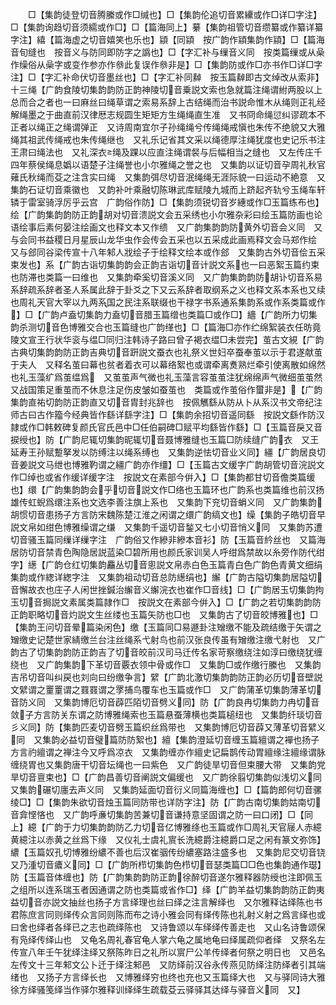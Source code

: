 <!-- { "loadSidebar": true } -->
　　□【集韵徒登切音腾縢或作□缄也】□【集韵伦追切音累纝或作□详□字注】□【集韵询趋切音须繻或作□】□【篇海同上】繤【集韵祖管切音缵纂或作纂详纂字注】繥【篇海虚之切音嬉笑也乐也】顈【同顈　按广韵作顈集韵作顈】□【篇海音旬缝也　按音义与防同即防字之譌也】□【字汇补与缫音义同　按类篇缫或从喿作缲俗从喿字或变作参亦作叅此复误作叅非是】□【集韵防或作□亦书作□详□字注】□【字汇补命伏切音墨丝也】□【字汇补同繛　按玉篇繛即古文绰改从索非】十三绳【广韵食陵切集韵韵防正韵神陵切音乗説文索也急就篇注绳谓紨两股以上总而合之者也一曰麻丝曰绳草谓之索易系辞上古结绳而治书説命惟木从绳则正礼经解绳墨之于曲直前汉律厯志规圆生矩矩方生绳绳直生准　又书冏命绳愆纠谬疏本不正者以绳正之绳谓弹正　又诗周南宜尔子孙绳绳兮传绳绳戒愼也朱传不绝貌又大雅绳其祖武传绳戒也朱传绳继也　又礼乐记省其文采以绳德厚注绳犹度也史记乐书注王肃曰绳法也　又礼深衣绳及踝以应直注绳谓裻与后幅相当之缝也　又左传庄千四年蔡侯绳息嬀以语楚子注绳誉也小尔雅绳之誉之也　又集韵以证切音孕周礼秋官薙氏秋绳而芟之注含实曰绳　又集韵弭尽切音泯绳绳无涯际貌一曰运动不絶意　又集韵石证切音乘徽也　又韵补叶乘融切陈琳武库赋陵九城而上跻起齐轨兮玉绳车轩辚于雷室骑浮厉乎云宫　广韵俗作防】□【集韵须锐切音岁繐或作□玉篇练布也】绘【广韵集韵韵防正韵胡对切音溃説文会五采绣也小尔雅杂彩曰绘玉篇防画也论语绘事后素何晏注绘画文也释文本又作缋　又广韵集韵韵防黄外切音会义同　又与会同书益稷日月星辰山龙华虫作会传会五采也以五采成此画焉释文会马郑作绘　又与郐同谷梁传宣十八年邾人戕绘子于绘释文绘本或作郐　又集韵古外切音侩五采束发也】系【广韵古诣切集韵韵会正韵吉诣切音计説文系也一曰恶絮玉篇约束也防滞也类篇一曰维也　又集韵牵奚切音溪义同　又广韵集韵韵防胡讣切音系易系辞疏系辞者圣人系属此辞于卦爻之下又云系辞者取纲系之义也释文系本系也又续也周礼天官大宰以九两系国之民注系联缀也干禄字书系通系集韵系或作系类篇或作】□【广韵卢盍切集韵力盍切音腊玉篇缯也类篇□或作□】繬【广韵所力切集韵杀测切音色博雅交合也玉篇缝也广韵缂也】□【篇海□亦作纻绵絮装衣任昉竟陵文宣王行状华衮与缊□同归注韩诗子路曰曾子褐衣缊□未尝完】茧古文絸【广韵古典切集韵韵防正韵吉典切音趼説文蚕衣也礼祭义世妇卒蚕奉茧以示于君遂献茧于夫人　又释名茧曰幕也贫者着衣可以幕络絮也或谓牵离煑熟烂牵引使离散如绵然也礼玉藻纩爲茧缊爲　又茧茧声气微也礼玉藻言容茧茧注犹绵绵声气微细茧茧然　又战国策足重茧而不休息注足伤皮皱如蚕茧也　类篇或作茧俗作蠒非是】【广韵集韵直祐切韵防正韵直又切音胄封兆辞也　按佩觽繇从防从卜从系汉书文帝纪注师古曰古作籀今经典皆作繇详繇字注】□【集韵余招切音遥同繇　按説文繇作防汉隷或作□韩敕碑复颜氏官氏邑中□任伯嗣碑□赋平均繇皆作繇】□【玉篇音戾又音捩绶也】防【广韵尼辄切集韵昵辄切音聂博雅缝也玉篇□防续缝广韵衣　又王延寿王孙赋蹔拏发以防缚注以绳系缚也　又集韵逆怯切音业义同】繮【广韵居良切音姜説文马绁也博雅靮谓之繮广韵亦作缰】□【玉篇古文缓字广韵胡管切音浣説文作□绰也或省作缓详缓字注　按説文在素部今倂入】□【集韵都甘切音儋类篇缓也】缳【广韵集韵韵会乎切音説文作□络也玉篇环也广韵系也类篇维也前汉扬雄传虹蜺爲缳注系也文选李善注旗上系也　又集韵下兖切音蜎义同　又广韵集韵胡惯切音患扬子方言防宋魏陈楚江淮之闲谓之缳广韵缟文也】缲【集韵子皓切音早説文帛如绀色博雅缲谓之缣　又集韵千遥切音鍫又七小切音悄义同　又集韵苏遭切音骚玉篇同缫详缫字注　广韵俗又作縿非縿本音衫】防【玉篇音紟丝也　又篇海居防切音禁青色陶隐居説蓝染□碧所用也颜氏家训吴人呼绀爲禁故以糸旁作防代绀字】繱【广韵仓红切集韵麤丛切音悤説文帛赤白色玉篇青白色广韵色青黄文细绢集韵或作緫详緫字注　又集韵祖动切音总防繱绢也】繲【广韵古隘切集韵居隘切音懈故衣也庄子人闲世挫鍼治繲音义繲浣衣也崔作□音线】□【广韵居玉切集韵拘玉切音挶説文素属类篇隷作□　按説文在素部今倂入】□【广韵之若切集韵韵防正韵职略切音灼説文生丝缕也玉篇矢防也□也　又集韵古了切音皎博雅也】□【集韵王问切音晕篇染闲色】缴【玉篇同□易遯卦注矰缴不能及疏结缴于矢谓之矰缴史记楚世家綪缴兰台注丝绳系弋射鸟也前汉张良传虽有矰缴注缴弋射也　又广韵古了切集韵韵防正韵吉了切音皎前汉司马迁传名家苛察缴绕注如淳曰缴绕犹缠绕也　又广韵集韵下革切音覈衣领中骨或作□　又集韵□或作缴行縢也　又集韵吉吊切音叫纠戻也刘向曰纷缴争言】繴【广韵北激切集韵韵防正韵必历切音壁説文繴谓之罿罿谓之罬罬谓之罦捕鸟覆车也玉篇或作□　又广韵蒲革切集韵薄革切音防义同　又集韵博厄切音薜匹陌切音劈义同】防【广韵良冉切集韵力冉切音敛子方言防关东谓之防博雅绳索也玉篇悬蚕薄横也类篇槌纽也　又集韵纤琰切音彡义同】防【集韵匹麦切音劈玉篇织丝爲带也　又集韵博厄切音薜又薄革切音繴义同　又集韵必益切音璧篇防防絮也】繵【集韵澄延切音缠玉篇繵谓之襌也扬子方言礿繵谓之禅注今又呼爲凉衣　又集韵缠亦作繵史记扁鹊传动胃繵缘注繵缘谓脉缠绕胃也又集韵唐干切音坛绳也一曰紫色　又广韵徒旱切音但束腰大带　又集韵党旱切音亶束也】□【广韵昌善切音阐説文偏缓也　又广韵徐翦切集韵似浅切义同又集韵碾切廛去声义同　又集韵延面切音衍义同篇海缠也】□【篇韵郎何切音骡绫□】□【集韵朱欲切音烛玉篇同防带也详防字注】防【广韵古南切集韵姑南切音弇悭悋也　又广韵呼亷切集韵苦兼切音谦持意坚固谓之防一曰口闭】□【同上】繶【广韵于力切集韵韵防乙力切音亿博雅绦也玉篇或作□周礼天官屦人赤繶黄繶注以赤黄之丝爲下缘　又仪礼士虞礼賔长洗繶爵注繶爵口足之闲有篆文弥饰】繷【玉篇奴孔切博雅纷繷不善也后汉崔骃传纷繷塞路注盛多也　又集韵尼交切音铙又乃湩切音癑义同】□【广韵所栉切集韵色栉切音瑟类篇□□色也集韵通作璱】防【玉篇音体缠也】防【广韵集韵韵防正韵徐醉切音遂尔雅释器防绶也注即佩玉之组所以连系瑞玉者因通谓之防也类篇或省作□】绎【广韵羊益切集韵韵防正韵夷益切音亦説文抽丝也扬子方言绎理也丝曰绎之注言解绎也　又尔雅释诂绎陈也书君陈庶言同则绎传众言同则陈而布之诗小雅会同有绎传陈也礼射义射之爲言绎也或曰舍也绎者各绎已之志也疏绎陈也　又诗鲁颂以车绎绎传善走也　又山名诗鲁颂保有凫绎传绎山也　又龟名周礼春官龟人掌六龟之属地龟曰绎属疏仰者绎　又祭名左传宣八年壬午犹绎注绎又祭陈昨日之礼所以賔尸公羊传绎者何祭之明日也　又邑名左传文十三年邾文公卜迁于绎注邾邑　又防绎前汉谷永传燕见防绎注防绎者引其端绪也　又扬子方言绎长也　又博雅绎穷也终也充也又玉篇绎大也　又与驿同诗大雅徐方绎骚笺绎当作驿尔雅释训绎绎生疏载芟云驿驿其达绎与驿音义同　又】
